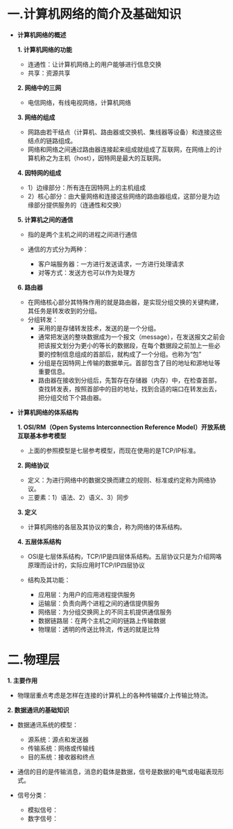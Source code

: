 # 一.计算机网络的简介及基础知识
- **计算机网络的概述**
 
  **1. 计算机网络的功能**
  
   * 连通性：让计算机网络上的用户能够进行信息交换
   * 共享：资源共享
   
  **2. 网络中的三网**
  
   * 电信网络，有线电视网络，计算机网络
  
  **3. 网络的组成**
   
   * 网路由若干结点（计算机、路由器或交换机、集线器等设备）和连接这些结点的链路组成。
   * 网络和网络之间通过路由器连接起来组成就组成了互联网，在网络上的计算机称之为主机（host），因特网是最大的互联网。
   
  **4. 因特网的组成**
   
   * 1）边缘部分：所有连在因特网上的主机组成
   * 2）核心部分：由大量网络和连接这些网络的路由器组成，这部分是为边缘部分提供服务的（连通性和交换）
  
  **5. 计算机之间的通信**
   
   * 指的是两个主机之间的进程之间进行通信
   * 通信的方式分为两种：
    
     - 客户端服务器：一方进行发送请求，一方进行处理请求
     - 对等方式：发送方也可以作为处理方
     
  **6. 路由器**
   
   * 在网络核心部分其特殊作用的就是路由器，是实现分组交换的关键构建，其任务是转发收到的分组。
   * 分组转发：
     - 采用的是存储转发技术，发送的是一个分组。
     - 通常把发送的整块数据成为一个报文（message），在发送报文之前会把该报文划分为更小的等长的数据段，在每个数据段之前加上一些必要的控制信息组成的首部后，就构成了一个分组。也称为“包”
     - 分组是在因特网上传输的数据单元。首部包含了目的地址和源地址等重要信息。
     - 路由器在接收到分组后，先暂存在存储器（内存）中，在检查首部，查找转发表，按照首部中的目的地址，找到合适的端口在转发出去，把分组交给下个路由器。
  

- **计算机网络的体系结构**

  **1. OSI/RM（Open Systems Interconnection Reference Model）开放系统互联基本参考模型**
  
   * 上面的参照模型是七层参考模型，而现在使用的是TCP/IP标准。
  
  **2. 网络协议**
   
   * 定义：为进行网络中的数据交换而建立的规则、标准或约定称为网络协议。
   * 三要素：1）语法、2）语义、3）同步
  
  **3. 定义** 
   
   * 计算机网络的各层及其协议的集合，称为网络的体系结构。
  
  **4. 五层体系结构**
   
   * OSI是七层体系结构，TCP/IP是四层体系结构。五层协议只是为介绍网咯原理而设计的，实际应用时TCP/IP四层协议
   
   * 结构及其功能：
    
     - 应用层：为用户的应用进程提供服务
     - 运输层：负责向两个进程之间的通信提供服务
     - 网络层：为分组交换网上的不同主机提供通信服务
     - 数据链路层：在两个主机之间的链路上传输数据
     - 物理层：透明的传送比特流，传送的就是比特

# 二.物理层
  
  **1. 主要作用**
   
   * 物理层重点考虑是怎样在连接的计算机上的各种传输媒介上传输比特流。
  
  **2. 数据通讯的基础知识**
  
   * 数据通讯系统的模型：
     
     - 源系统：源点和发送器
     - 传输系统：网络或传输线
     - 目的系统：接收器和终点
   
   * 通信的目的是传输消息，消息的载体是数据，信号是数据的电气或电磁表现形式。
   
   * 信号分类：
     
     - 模拟信号：
     - 数字信号：
    
   
   
